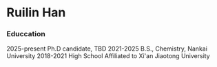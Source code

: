 # Ruilin Han

### Educcation
2025-present Ph.D candidate, TBD
2021-2025 B.S., Chemistry, Nankai University
2018-2021 High School Affiliated to Xi'an Jiaotong University
